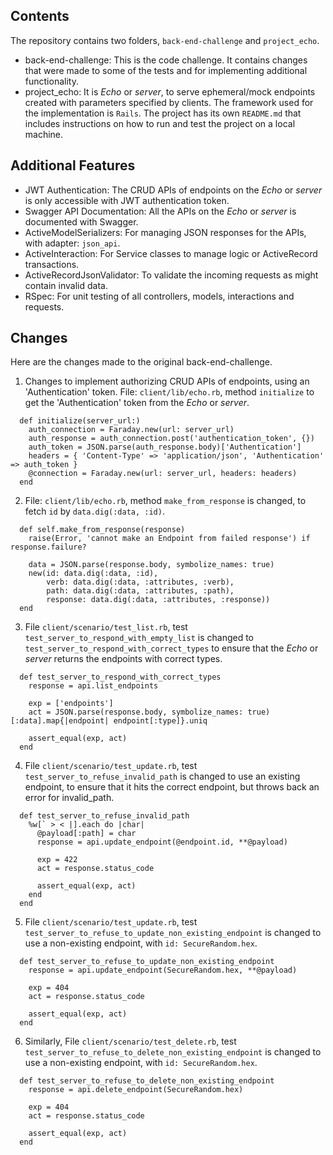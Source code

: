 ## Contents
The repository contains two folders, `back-end-challenge` and `project_echo`.
- back-end-challenge: This is the code challenge. It contains changes that were made to some of the tests and for implementing additional functionality.
- project_echo: It is *Echo* or *server*, to serve ephemeral/mock endpoints created with parameters specified by clients. The framework used for the implementation is `Rails`. The project has its own `README.md` that includes instructions on how to run and test the project on a local machine.

## Additional Features
- JWT Authentication: The CRUD APIs of endpoints on the *Echo* or *server* is only accessible with JWT authentication token.
- Swagger API Documentation: All the APIs on the *Echo* or *server* is documented with Swagger.
- ActiveModelSerializers: For managing JSON responses for the APIs, with adapter: `json_api`.
- ActiveInteraction: For Service classes to manage logic or ActiveRecord transactions.
- ActiveRecordJsonValidator: To validate the incoming requests as might contain invalid data.
- RSpec: For unit testing of all controllers, models, interactions and requests.

## Changes
Here are the changes made to the original back-end-challenge.

1. Changes to implement authorizing CRUD APIs of endpoints, using an 'Authentication' token. File: `client/lib/echo.rb`, method `initialize` to get the 'Authentication' token from the *Echo* or *server*.
```
  def initialize(server_url:)
    auth_connection = Faraday.new(url: server_url)
    auth_response = auth_connection.post('authentication_token', {})
    auth_token = JSON.parse(auth_response.body)['Authentication']
    headers = { 'Content-Type' => 'application/json', 'Authentication' => auth_token }
    @connection = Faraday.new(url: server_url, headers: headers)
  end 
```

2. File: `client/lib/echo.rb`, method `make_from_response` is changed, to fetch `id` by `data.dig(:data, :id)`.
```
  def self.make_from_response(response)
    raise(Error, 'cannot make an Endpoint from failed response') if response.failure?

    data = JSON.parse(response.body, symbolize_names: true)
    new(id: data.dig(:data, :id),
        verb: data.dig(:data, :attributes, :verb),
        path: data.dig(:data, :attributes, :path),
        response: data.dig(:data, :attributes, :response))
  end
```

3. File `client/scenario/test_list.rb`, test `test_server_to_respond_with_empty_list` is changed to `test_server_to_respond_with_correct_types` to ensure that the *Echo* or *server* returns the endpoints with correct types.
```
  def test_server_to_respond_with_correct_types
    response = api.list_endpoints

    exp = ['endpoints']
    act = JSON.parse(response.body, symbolize_names: true)[:data].map{|endpoint| endpoint[:type]}.uniq

    assert_equal(exp, act)
  end
```

4. File `client/scenario/test_update.rb`, test `test_server_to_refuse_invalid_path` is changed to use an existing endpoint, to ensure that it hits the correct endpoint, but throws back an error for invalid_path.
```
  def test_server_to_refuse_invalid_path
    %w[` > < |].each do |char|
      @payload[:path] = char
      response = api.update_endpoint(@endpoint.id, **@payload)

      exp = 422
      act = response.status_code

      assert_equal(exp, act)
    end
  end
```

5. File `client/scenario/test_update.rb`, test `test_server_to_refuse_to_update_non_existing_endpoint` is changed to use a non-existing endpoint, with `id: SecureRandom.hex`.
```
  def test_server_to_refuse_to_update_non_existing_endpoint
    response = api.update_endpoint(SecureRandom.hex, **@payload)

    exp = 404
    act = response.status_code

    assert_equal(exp, act)
  end
```

6. Similarly, File `client/scenario/test_delete.rb`, test `test_server_to_refuse_to_delete_non_existing_endpoint` is changed to use a non-existing endpoint, with `id: SecureRandom.hex`.
```
  def test_server_to_refuse_to_delete_non_existing_endpoint
    response = api.delete_endpoint(SecureRandom.hex)

    exp = 404
    act = response.status_code

    assert_equal(exp, act)
  end
```
